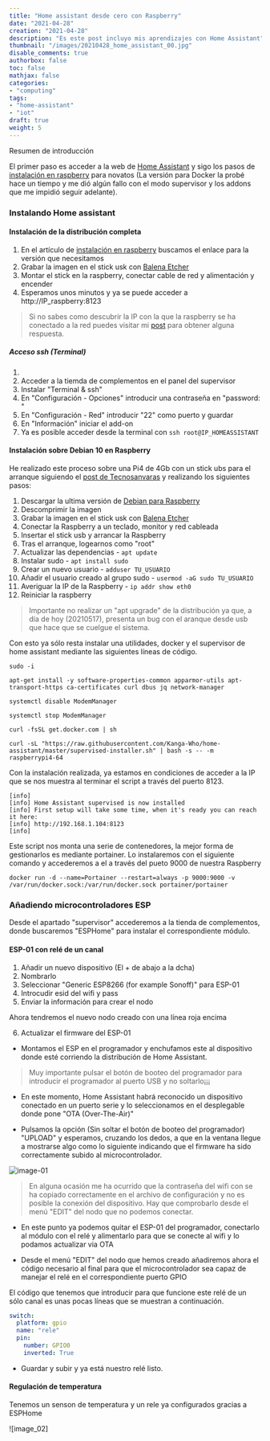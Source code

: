```yaml
---
title: "Home assistant desde cero con Raspberry"
date: "2021-04-28"
creation: "2021-04-28"
description: "Es este post incluyo mis aprendizajes con Home Assistant"
thumbnail: "/images/20210428_home_assistant_00.jpg"
disable_comments: true
authorbox: false
toc: false
mathjax: false
categories:
- "computing"
tags:
- "home-assistant"
- "iot"
draft: true
weight: 5
---
```

Resumen de introducción
<!--more-->
El primer paso es acceder a la web de [Home Assistant] y sigo los pasos de [instalación en raspberry] para novatos (La versión para Docker la probé hace un tiempo y me dió algún fallo con el modo supervisor y los addons que me impidió seguir adelante).

### Instalando Home assistant ###

#### Instalación de la distribución completa ####
1. En el artículo de [instalación en raspberry] buscamos el enlace para la versión que necesitamos
1. Grabar la imagen en el stick usk con [Balena Etcher]
1. Montar el stick en la raspberry, conectar cable de red y alimentación y encender
1. Esperamos unos minutos y ya se puede acceder a http://IP_raspberry:8123

> Si no sabes como descubrir la IP con la que la raspberry se ha conectado a la red puedes visitar mi [post] para obtener alguna respuesta.

##### Acceso ssh (Terminal) #####
1. 
1. Acceder a la tiemda de complementos en el panel del supervisor
1. Instalar "Terminal & ssh"
1. En "Configuración - Opciones" introducir una contraseña en "password: "
1. En "Configuración - Red" introducir "22" como puerto y guardar
1. En "Información" iniciar el add-on
1. Ya es posible acceder desde la terminal con `ssh root@IP_HOMEASSISTANT`


#### Instalación sobre Debian 10 en Raspberry ####
He realizado este proceso sobre una Pi4 de 4Gb con un stick ubs para el arranque siguiendo el [post de Tecnosanvaras] y realizando los siguientes pasos:

1. Descargar la ultima versión de [Debian para Raspberry]
1. Descomprimir la imagen
1. Grabar la imagen en el stick usk con [Balena Etcher]
1. Conectar la Raspberry a un teclado, monitor y red cableada
1. Insertar el stick usb y arrancar la Raspberry
1. Tras el arranque, logearnos como "root"
1. Actualizar las dependencias - `apt update`
1. Instalar sudo - `apt install sudo`
1. Crear un nuevo usuario - `adduser TU_USUARIO`
1. Añadir el usuario creado al grupo sudo - `usermod -aG sudo TU_USUARIO`
1. Averiguar la IP de la Raspberry - `ip addr show eth0`
1. Reiniciar la raspberry

> Importante no realizar un "apt upgrade" de la distribución ya que, a día de hoy (20210517), presenta un bug con el aranque desde usb que hace que se cuelgue el sistema.

Con esto ya sólo resta instalar una utilidades, docker y el supervisor de home assistant mediante las siguientes líneas de código.

```
sudo -i

apt-get install -y software-properties-common apparmor-utils apt-transport-https ca-certificates curl dbus jq network-manager

systemctl disable ModemManager

systemctl stop ModemManager

curl -fsSL get.docker.com | sh

curl -sL "https://raw.githubusercontent.com/Kanga-Who/home-assistant/master/supervised-installer.sh" | bash -s -- -m raspberrypi4-64
```

Con la instalación realizada, ya estamos en condiciones de acceder a la IP que se nos muestra al terminar el script a través del puerto 8123.

```
[info] 
[info] Home Assistant supervised is now installed
[info] First setup will take some time, when it's ready you can reach it here:
[info] http://192.168.1.104:8123
[info] 
```

Este script nos monta una serie de contenedores, la mejor forma de gestionarlos es mediante portainer. Lo instalaremos con el siguiente comando y accederemos a el a través del pueto 9000 de nuestra Raspberry

```
docker run -d --name=Portainer --restart=always -p 9000:9000 -v /var/run/docker.sock:/var/run/docker.sock portainer/portainer
```





### Añadiendo microcontroladores ESP ###
Desde el apartado "supervisor" accederemos a la tienda de complementos, donde buscaremos "ESPHome" para instalar el correspondiente módulo.

#### ESP-01 con relé de un canal ####
1. Añadir un nuevo dispositivo (El + de abajo a la dcha)
2. Nombrarlo
3. Seleccionar "Generic ESP8266 (for example Sonoff)" para ESP-01
4. Introcudir esid del wifi y pass
5. Enviar la información para crear el nodo

Ahora tendremos el nuevo nodo creado con una línea roja encima

6. Actualizar el firmware del ESP-01
- Montamos el ESP en el programador y enchufamos este al dispositivo donde esté corriendo la distribución de Home Assistant.

> Muy importante pulsar el botón de booteo del programador para introducir el programador al puerto USB y no soltarlo¡¡¡

- En este momento, Home Assistant habrá reconocido un dispositivo conectado en un puerto serie y lo seleccionamos en el desplegable donde pone "OTA (Over-The-Air)"

- Pulsamos la opción (Sin soltar el botón de booteo del programador) "UPLOAD" y esperamos, cruzando los dedos, a que en la ventana llegue a mostrarse algo como lo siguiente indicando que el firmware ha sido correctamente subido al microcontrolador.

![image-01]

> En alguna ocasión me ha ocurrido que la contraseña del wifi con se ha copiado correctamente en el archivo de configuración y no es posible la conexión del dispositivo. Hay que comprobarlo desde el menú "EDIT" del nodo que no podemos conectar.

- En este punto ya podemos quitar el ESP-01 del programador, conectarlo al módulo con el relé y alimentarlo para que se conecte al wifi y lo podamos actualizar via OTA

- Desde el menú "EDIT" del nodo que hemos creado añadiremos ahora el código necesario al final para que el microcontrolador sea capaz de manejar el relé en el correspondiente puerto GPIO

El código que tenemos que introducir para que funcione este relé de un sólo canal es unas pocas líneas que se muestran a continuación.

``` yaml
switch:
  platform: gpio
  name: "rele"
  pin:
    number: GPIO0
    inverted: True
```
- Guardar y subir y ya está nuestro relé listo.

#### Regulación de temperatura ####
Tenemos un senson de temperatura y un rele ya configurados gracias a ESPHome




![image_02]

[Balena Etcher]: https://www.balena.io/etcher/
[Debian para Raspberry]: https://raspi.debian.net/tested-images/
[Home Assistant]: https://www.home-assistant.io
[instalación en raspberry]: https://www.home-assistant.io/installation/raspberrypi
[post de Tecnosanvaras]: https://tecnosanvaras.es/instalacion-de-ha-supervisded-en-raspberry-pi-con-debian-10/
[post]: https://sherblog.pro/raspberry-montaje-y-ssh/

[image-01]: /images/20210428_home_assistant_01.jpg
[image-02]: /images/20210428_home_assistant_02.jpg


